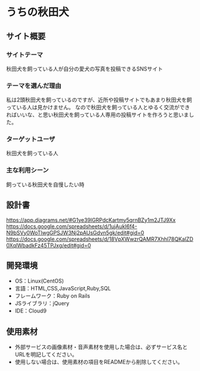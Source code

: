# うちの秋田犬

## サイト概要
### サイトテーマ
秋田犬を飼っている人が自分の愛犬の写真を投稿できるSNSサイト

### テーマを選んだ理由
私は2頭秋田犬を飼っているのですが、近所や投稿サイトでもあまり秋田犬を飼っている人は見かけません。
なので秋田犬を飼っている人とゆるく交流ができればいいな、と思い秋田犬を飼っている人専用の投稿サイトを作ろうと思いました。

### ターゲットユーザ
秋田犬を飼っている人

### 主な利用シーン
飼っている秋田犬を自慢したい時

## 設計書
https://app.diagrams.net/#G1ye39lGRPdcKartmy5qrnBZy1m2JTJ9Xx
https://docs.google.com/spreadsheets/d/1ujAukI6f4-N9bSVy0WoTlwgGPSJW3Nj2pAUsGdvn5gk/edit#gid=0
https://docs.google.com/spreadsheets/d/18VpXWwzrQAMR7Xhhl78QKalZD0XqlWbadkFz45TPJxg/edit#gid=0

## 開発環境
- OS：Linux(CentOS)
- 言語：HTML,CSS,JavaScript,Ruby,SQL
- フレームワーク：Ruby on Rails
- JSライブラリ：jQuery
- IDE：Cloud9

## 使用素材
- 外部サービスの画像素材・音声素材を使用した場合は、必ずサービス名とURLを明記してください。
- 使用しない場合は、使用素材の項目をREADMEから削除してください。
